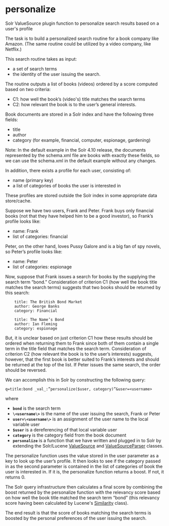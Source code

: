 personalize
===========

Solr ValueSource plugin function to personalize search results based on a user's profile

The task is to build a personalized search routine for a book company like Amazon. (The same routine could be utilized by a video company, like Netflix.) 

This search routine takes as input:

  * a set of search terms
  * the identity of the user issuing the search.

The routine outputs a list of books (videos) ordered by a score computed based on two criteria:

  * C1: how well the book’s (video's) title matches the search terms
  * C2: how relevant the book is to the user’s general interests.

Book documents are stored in a Solr index and have the following three fields:

  * title
  * author
  * category (for example, financial, computer, espionage, gardening)

Note: In the default example in the Solr 4.10 release, the documents represented by the schema.xml file are books with exactly these fields, so we can use the schema.xml in the default example without any changes.

In addition, there exists a profile for each user, consisting of:

  * name (primary key)
  * a list of categories of books the user is interested in

These profiles are stored outside the Solr index in some appropriate data store/cache.

Suppose we have two users, Frank and Peter. Frank buys only financial books (not that they have helped him to be a good investor), so Frank’s profile looks like:

  * name: Frank
  * list of categories: financial

Peter, on the other hand, loves Pussy Galore and is a big fan of spy novels, so Peter’s profile looks like:

  * name: Peter
  * list of categories: espionage

Now, suppose that Frank issues a search for books by the supplying the search term “bond.” Consideration of criterion C1 (how well the book title matches the search terms) suggests that two books should be returned by this search:

    
        title: The British Bond Market
        author: George Banks
        category: Financial
    
        title: The Name’s Bond
        author: Ian Fleming
        category: espionage
    

But, it is unclear based on just criterion C1 how these results should be ordered when returning them to Frank since both of them contain a single term in the title field that matches the search term. Consideration of criterion C2 (how relevant the book is to the user’s interests) suggests, however, that the first book is better suited to Frank’s interests and should be returned at the top of the list. If Peter issues the same search, the order should be reversed.

We can accomplish this in Solr by constructing the following query:

    q=title:bond _val_:”personalize($user, category)”&user=<username>

where

  * __``bond``__ is the search term
  * __``\<username\>``__ is the name of the user issuing the search, Frank or Peter
  * __``user=\<username\>``__ is an assignment of the user name to the local variable user
  * __``$user``__ is a dereferencing of that local variable user
  * __``category``__ is the category field from the book document
  * __``personalize``__ is a function that we have written and plugged in to Solr by extending the Solr/Lucene [ValueSource](http://lucene.apache.org/core/4_10_2/queries/org/apache/lucene/queries/function/ValueSource.html?is-external=true) and [ValueSourceParser](http://lucene.apache.org/solr/4_10_2/solr-core/org/apache/solr/search/ValueSourceParser.html) classes.

The personalize function uses the value stored in the user parameter as a key to look up the user’s profile. It then looks to see if the category passed in as the second parameter is contained in the list of categories of book the user is interested in. If it is, the personalize function returns a boost. If not, it returns 0.

The Solr query infrastructure then calculates a final score by combining the boost returned by the personalize function with the relevancy score based on how well the book title matched the search term “bond” (this relevancy score having been calculated by Lucene's [Similarity](http://lucene.apache.org/core/4_10_2/core/org/apache/lucene/search/similarities/Similarity.html) class).

The end result is that the score of books matching the search terms is boosted by the personal preferences of the user issuing the search.
